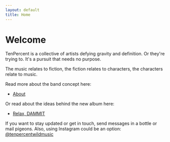 ```yaml
---
layout: default
title: Home
---
```


# Welcome

TenPercent is a collective of artists defying gravity and definition. Or they're trying to. It's a pursuit that needs no purpose.

The music relates to fiction, the fiction relates to characters, the characters relate to music.

Read more about the band concept here:
- [About](/about.html)

Or read about the ideas behind the new album here:
- [Relax, DAMMIT](/relaxdammit.html)


If you want to stay updated or get in touch, send messages in a bottle or mail pigeons. Also, using Instagram could be an option: [@tenpercentwildmusic](https://www.instagram.com/tenpercentwildmusic/)



